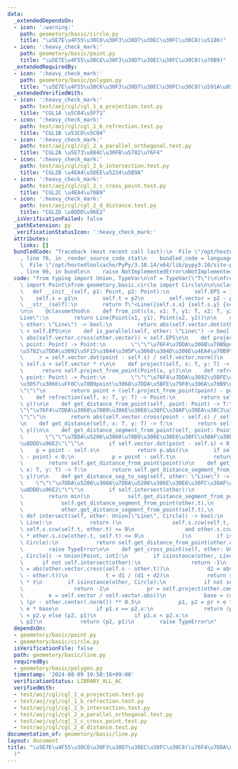 ```yaml
---
data:
  _extendedDependsOn:
  - icon: ':warning:'
    path: geometory/basic/circle.py
    title: "\u5E7E\u4F55\u30C6\u30F3\u30D7\u30EC\u30FC\u30C8(\u5186)"
  - icon: ':heavy_check_mark:'
    path: geometory/basic/point.py
    title: "\u5E7E\u4F55\u30C6\u30F3\u30D7\u30EC\u30FC\u30C8(\u70B9)"
  _extendedRequiredBy:
  - icon: ':heavy_check_mark:'
    path: geometory/basic/polygon.py
    title: "\u5E7E\u4F55\u30C6\u30F3\u30D7\u30EC\u30FC\u30C8(\u591A\u89D2\u5F62)"
  _extendedVerifiedWith:
  - icon: ':heavy_check_mark:'
    path: test/aoj/cgl/cgl_1_a_projection.test.py
    title: "CGL1A \u5C04\u5F71"
  - icon: ':heavy_check_mark:'
    path: test/aoj/cgl/cgl_1_b_refrection.test.py
    title: "CGL1B \u53CD\u5C04"
  - icon: ':heavy_check_mark:'
    path: test/aoj/cgl/cgl_2_a_parallel_orthogonal.test.py
    title: "CGL2A \u5E73\u884C\u30FB\u5782\u76F4"
  - icon: ':heavy_check_mark:'
    path: test/aoj/cgl/cgl_2_b_intersection.test.py
    title: "CGL2B \u4EA4\u5DEE\u5224\u5B9A"
  - icon: ':heavy_check_mark:'
    path: test/aoj/cgl/cgl_2_c_cross_point.test.py
    title: "CGL2C \u4EA4\u70B9"
  - icon: ':heavy_check_mark:'
    path: test/aoj/cgl/cgl_2_d_distance.test.py
    title: "CGL2D \u8DDD\u96E2"
  _isVerificationFailed: false
  _pathExtension: py
  _verificationStatusIcon: ':heavy_check_mark:'
  attributes:
    links: []
  bundledCode: "Traceback (most recent call last):\n  File \"/opt/hostedtoolcache/PyPy/3.10.14/x64/lib/pypy3.10/site-packages/onlinejudge_verify/documentation/build.py\"\
    , line 76, in _render_source_code_stat\n    bundled_code = language.bundle(\n\
    \  File \"/opt/hostedtoolcache/PyPy/3.10.14/x64/lib/pypy3.10/site-packages/onlinejudge_verify/languages/python.py\"\
    , line 96, in bundle\n    raise NotImplementedError\nNotImplementedError\n"
  code: "from typing import Union, TypeVar\n\nT = TypeVar(\"T\")\n\nfrom geometory.basic.point\
    \ import Point\nfrom geometory.basic.circle import Circle\n\n\nclass Line:\n \
    \   def __init__(self, p1: Point, p2: Point):\n        self.EPS = 1e-10\n    \
    \    self.s = p1\n        self.t = p2\n        self.vector = p2 - p1\n\n    def\
    \ __str__(self):\n        return f\"<Line({self.s.x} {self.s.y} {self.t.x} {self.t.y})>\"\
    \n\n    @classmethod\n    def from_int(cls, x1: T, y1: T, x2: T, y2: T) -> \"\
    Line\":\n        return Line(Point(x1, y1), Point(x2, y2))\n\n    def is_orthogonal(self,\
    \ other: \"Line\") -> bool:\n        return abs(self.vector.dot(other.vector))\
    \ < self.EPS\n\n    def is_parallel(self, other: \"Line\") -> bool:\n        return\
    \ abs(self.vector.cross(other.vector)) < self.EPS\n\n    def project_from_point(self,\
    \ point: Point) -> Point:\n        \"\"\"\u76F4\u7DDA\u306B\u70B9point\u304B\u3089\
    \u5782\u7DDA\u3092\u5F15\u3044\u305F\u3068\u304D\u306E\u4EA4\u70B9\"\"\"\n   \
    \     r = self.vector.dot(point - self.s) / self.vector.norm()\n        return\
    \ self.s + self.vector * r\n\n    def project(self, x: T, y: T) -> Point:\n  \
    \      return self.project_from_point(Point(x, y))\n\n    def refrection_from_point(self,\
    \ point: Point) -> Point:\n        \"\"\"\u76F4\u7DDA\u3092\u5BFE\u79F0\u8EF8\u3068\
    \u3057\u3066\uFF0C\u70B9point\u3068\u7DDA\u5BFE\u79F0\u306A\u70B9\u306E\u5EA7\u6A19\
    \"\"\"\n        return point + (self.project_from_point(point) - point) * 2\n\n\
    \    def refrection(self, x: T, y: T) -> Point:\n        return self.refrection_from_point(Point(x,\
    \ y))\n\n    def get_distance_from_point(self, point: Point) -> T:\n        \"\
    \"\"\u76F4\u7DDA\u3068\u70B9\u306E\u30E6\u30FC\u30AF\u30EA\u30C3\u30C9\u8DDD\u96E2\
    \"\"\"\n        return abs(self.vector.cross(point - self.s) / self.vector.abs())\n\
    \n    def get_distance(self, x: T, y: T) -> T:\n        return self.get_distance_from_point(Point(x,\
    \ y))\n\n    def get_distance_segment_from_point(self, point: Point) -> T:\n \
    \       \"\"\"\u7DDA\u5206\u3068\u70B9\u306E\u30E6\u30FC\u30AF\u30EA\u30C3\u30C9\
    \u8DDD\u96E2\"\"\"\n        if self.vector.dot(point - self.s) < 0:\n        \
    \    p = point - self.s\n            return p.abs()\n        if self.vector.dot(self.t\
    \ - point) < 0:\n            p = point - self.t\n            return p.abs()\n\
    \        return self.get_distance_from_point(point)\n\n    def get_distance_segment(self,\
    \ x: T, y: T) -> T:\n        return self.get_distance_segment_from_point(Point(x,\
    \ y))\n\n    def get_distance_seg_to_seg(self, other: \"Line\") -> int:\n    \
    \    \"\"\"\u7DDA\u5206\u3068\u7DDA\u5206\u306E\u30E6\u30FC\u30AF\u30EA\u30C3\u30C9\
    \u8DDD\u96E2\"\"\"\n        if self.intersect(other):\n            return 0\n\
    \        return min(\n            self.get_distance_segment_from_point(other.s),\n\
    \            self.get_distance_segment_from_point(other.t),\n            other.get_distance_segment_from_point(self.s),\n\
    \            other.get_distance_segment_from_point(self.t),\n        )\n\n   \
    \ def intersect(self, other: Union[\"Line\", Circle]) -> bool:\n        if isinstance(other,\
    \ Line):\n            return (\n                self.s.ccw(self.t, other.s) *\
    \ self.s.ccw(self.t, other.t) <= 0\n                and other.s.ccw(other.t, self.s)\
    \ * other.s.ccw(other.t, self.t) <= 0\n            )\n        if isinstance(other,\
    \ Circle):\n            return self.get_distance_from_point(other.center) <= other.r\n\
    \        raise TypeError\n\n    def get_cross_point(self, other: Union[\"Line\"\
    , Circle]) -> Union[Point, int]:\n        if isinstance(other, Line):\n      \
    \      if not self.intersect(other):\n                return -1\n            d1\
    \ = abs(other.vector.cross(self.s - other.t))\n            d2 = abs(other.vector.cross(self.t\
    \ - other.t))\n            t = d1 / (d1 + d2)\n            return self.s + (self.vector)\
    \ * t\n        if isinstance(other, Circle):\n            if not self.intersect(other):\n\
    \                return -1\n            pr = self.project(other.center)\n    \
    \        e = self.vector / self.vector.abs()\n            base = (other.r**2 -\
    \ (pr - other.center).norm()) ** 0.5\n            p1, p2 = pr + e * base, pr -\
    \ e * base\n            if p1.x == p2.x:\n                return (p1, p2) if p1.y\
    \ < p2.y else (p2, p1)\n            if p1.x < p2.x:\n                return (p1,\
    \ p2)\n            return (p2, p1)\n        raise TypeError\n"
  dependsOn:
  - geometory/basic/point.py
  - geometory/basic/circle.py
  isVerificationFile: false
  path: geometory/basic/line.py
  requiredBy:
  - geometory/basic/polygon.py
  timestamp: '2024-08-09 19:58:16+09:00'
  verificationStatus: LIBRARY_ALL_AC
  verifiedWith:
  - test/aoj/cgl/cgl_1_a_projection.test.py
  - test/aoj/cgl/cgl_1_b_refrection.test.py
  - test/aoj/cgl/cgl_2_b_intersection.test.py
  - test/aoj/cgl/cgl_2_a_parallel_orthogonal.test.py
  - test/aoj/cgl/cgl_2_c_cross_point.test.py
  - test/aoj/cgl/cgl_2_d_distance.test.py
documentation_of: geometory/basic/line.py
layout: document
title: "\u5E7E\u4F55\u30C6\u30F3\u30D7\u30EC\u30FC\u30C8(\u76F4\u7DDA\u30FB\u7DDA\u5206\
  )"
---
```

